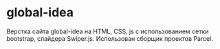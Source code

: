 # global-idea 
Верстка сайта global-idea на HTML, CSS, js c использованием сетки bootstrap, слайдера Swiper.js.
Использован сборщик проектов Parcel.

